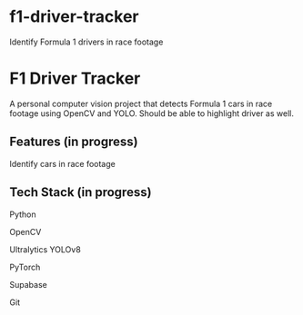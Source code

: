 # f1-driver-tracker
Identify Formula 1 drivers in race footage

# F1 Driver Tracker
A personal computer vision project that detects Formula 1 cars in race footage 
using OpenCV and YOLO. Should be able to highlight driver as well. 

## Features (in progress)
Identify cars in race footage

## Tech Stack (in progress)
Python

OpenCV

Ultralytics YOLOv8

PyTorch

Supabase

Git
